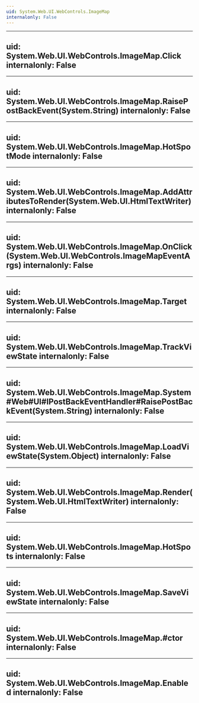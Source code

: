```yaml
---
uid: System.Web.UI.WebControls.ImageMap
internalonly: False
---
```


---
uid: System.Web.UI.WebControls.ImageMap.Click
internalonly: False
---

---
uid: System.Web.UI.WebControls.ImageMap.RaisePostBackEvent(System.String)
internalonly: False
---

---
uid: System.Web.UI.WebControls.ImageMap.HotSpotMode
internalonly: False
---

---
uid: System.Web.UI.WebControls.ImageMap.AddAttributesToRender(System.Web.UI.HtmlTextWriter)
internalonly: False
---

---
uid: System.Web.UI.WebControls.ImageMap.OnClick(System.Web.UI.WebControls.ImageMapEventArgs)
internalonly: False
---

---
uid: System.Web.UI.WebControls.ImageMap.Target
internalonly: False
---

---
uid: System.Web.UI.WebControls.ImageMap.TrackViewState
internalonly: False
---

---
uid: System.Web.UI.WebControls.ImageMap.System#Web#UI#IPostBackEventHandler#RaisePostBackEvent(System.String)
internalonly: False
---

---
uid: System.Web.UI.WebControls.ImageMap.LoadViewState(System.Object)
internalonly: False
---

---
uid: System.Web.UI.WebControls.ImageMap.Render(System.Web.UI.HtmlTextWriter)
internalonly: False
---

---
uid: System.Web.UI.WebControls.ImageMap.HotSpots
internalonly: False
---

---
uid: System.Web.UI.WebControls.ImageMap.SaveViewState
internalonly: False
---

---
uid: System.Web.UI.WebControls.ImageMap.#ctor
internalonly: False
---

---
uid: System.Web.UI.WebControls.ImageMap.Enabled
internalonly: False
---
